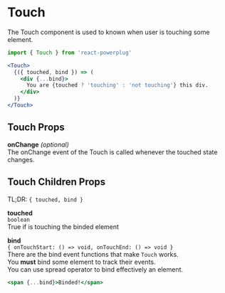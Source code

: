 # Touch

The Touch component is used to known when user is touching some element.

```js
import { Touch } from 'react-powerplug'
```

```jsx
<Touch>
  {({ touched, bind }) => (
    <div {...bind}>
      You are {touched ? 'touching' : 'not touching'} this div.
    </div>
  )}
</Touch>
```

## Touch Props

**onChange** _(optional)_  
The onChange event of the Touch is called whenever the touched state changes.

## Touch Children Props

TL;DR: `{ touched, bind }`

**touched**  
`boolean`  
True if is touching the binded element

**bind**  
`{ onTouchStart: () => void, onTouchEnd: () => void }`  
There are the bind event functions that make `Touch` works.  
You **must** bind some element to track their events.  
You can use spread operator to bind effectively an element.

```jsx
<span {...bind}>Binded!</span>
```
